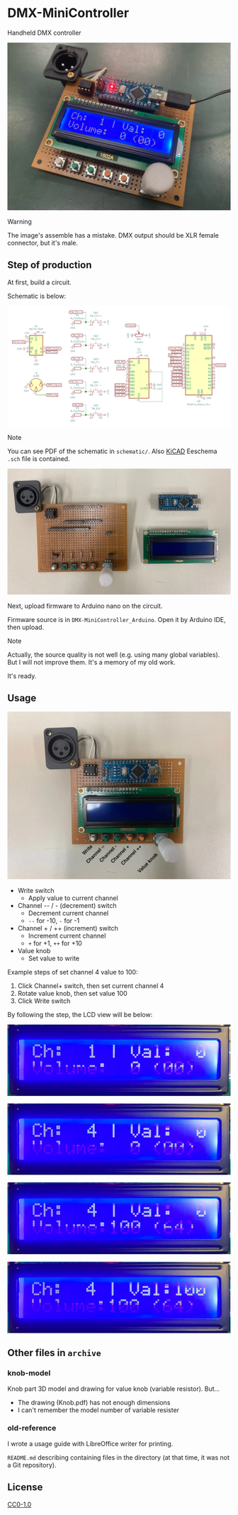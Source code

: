 # DMX-MiniController

Handheld DMX controller

![Head image](./images/head-image.webp)

> [!WARNING]
>
> The image's assemble has a mistake. DMX output should be XLR female connector, but it's male.

## Step of production

At first, build a circuit.

Schematic is below:

![Schematic](./images/schematic.webp)

> [!NOTE]
>
> You can see PDF of the schematic in `schematic/`. Also [KiCAD](https://www.kicad.org/) Eeschema `.sch` file is contained.

![Components](./images/components.webp)

Next, upload firmware to Arduino nano on the circuit.

Firmware source is in `DMX-MiniController_Arduino`. Open it by Arduino IDE, then upload.

> [!NOTE]
>
> Actually, the source quality is not well (e.g. using many global variables). But I will not improve them. It's a memory of my old work.

It's ready.

## Usage

![Assemble](./images/assemble.webp)

- Write switch
  - Apply value to current channel
- Channel -- / - (decrement) switch
  - Decrement current channel
  - `--` for -10, `-` for -1
- Channel + / ++ (increment) switch
  - Increment current channel
  - `+` for +1, `++` for +10
- Value knob
  - Set value to write

Example steps of set channel 4 value to 100:

1. Click Channel+ switch, then set current channel 4
2. Rotate value knob, then set value 100
3. Click Write switch

By following the step, the LCD view will be below:

![Usage step 1](./images/usage-step-1.webp)

![Usage step 2](./images/usage-step-2.webp)

![Usage step 3](./images/usage-step-3.webp)

![Usage step 4](./images/usage-step-4.webp)

## Other files in `archive`

### knob-model

Knob part 3D model and drawing for value knob (variable resistor). But...

- The drawing (Knob.pdf) has not enough dimensions
- I can't remember the model number of variable resister

### old-reference

I wrote a usage guide with LibreOffice writer for printing.

`README.md` describing containing files in the directory (at that time, it was not a Git repository).

## License

[CC0-1.0](./LICENSE)
